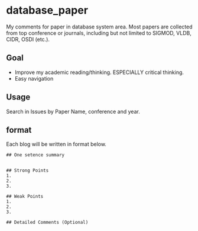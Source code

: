# database_paper
My comments for paper in database system area. Most papers are collected from top conference or journals, including but not limited to SIGMOD, VLDB, CIDR, OSDI (etc.).

## Goal
* Improve my academic reading/thinking. ESPECIALLY critical thinking.
* Easy navigation

## Usage
Search in Issues by Paper Name, conference and year.

## format
Each blog will be written in format below.

```
## One setence summary


## Strong Points
1. 
2. 
3.

## Weak Points
1. 
2. 
3.

## Detailed Comments (Optional)
```



